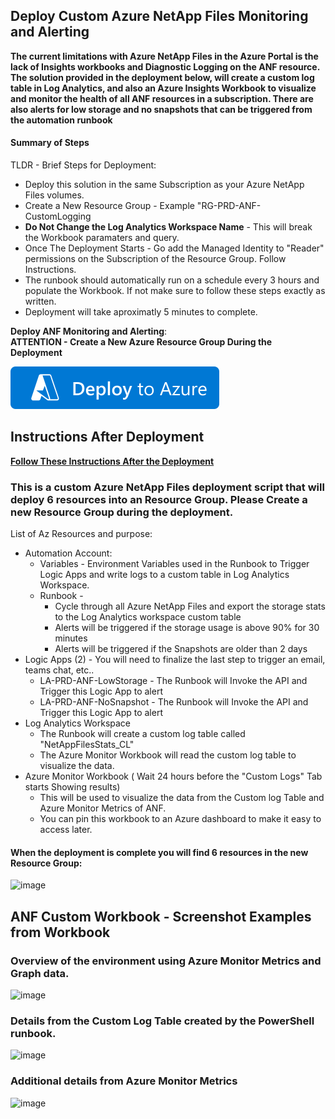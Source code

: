 
##  **Deploy** Custom Azure NetApp Files Monitoring and Alerting
**The current limitations with Azure NetApp Files in the Azure Portal is the lack of Insights workbooks and Diagnostic Logging on the ANF resource. The solution provided in the deployment below, will create a custom log table in Log Analytics, and also an Azure Insights Workbook to visualize and monitor the health of all ANF resources in a subscription. There are also alerts for low storage and no snapshots that can be triggered from the automation runbook**

#### **Summary of Steps**
TLDR - Brief Steps for Deployment:
 - Deploy this solution in the same Subscription as your Azure NetApp Files volumes. 
 - Create a New Resource Group - Example "RG-PRD-ANF-CustomLogging
 - **Do Not Change the Log Analytics Workspace Name** - This will break the Workbook paramaters and query.
 - Once The Deployment Starts - Go add the Managed Identity to "Reader" permissions on the Subscription of the Resource Group. Follow Instructions.
 - The runbook should automatically run on a schedule every 3 hours and populate the Workbook. If not make sure to follow these steps exactly as written.
 - Deployment will take aproximatly 5 minutes to complete.

**Deploy ANF Monitoring and Alerting**:  
**ATTENTION - Create a New Azure Resource Group During the Deployment**

[![Deploy To Azure](https://raw.githubusercontent.com/Azure/azure-quickstart-templates/master/1-CONTRIBUTION-GUIDE/images/deploytoazure.svg?sanitize=true)](https://portal.azure.com/#create/Microsoft.Template/uri/https%3A%2F%2Fraw.githubusercontent.com%2Fbsonnek%2FPublic%2Fmain%2FANF-MonitoringAndAlerting%2FARMDeploy.json)


## Instructions After Deployment
**[Follow These Instructions After the Deployment](https://github.com/bsonnek/Public/blob/main/ANF-MonitoringAndAlerting/Instructions.md)**

### This is a custom Azure NetApp Files deployment script that will deploy 6 resources into an Resource Group. Please Create a new Resource Group during the deployment.
List of Az Resources and purpose:
 - Automation Account:
	 - Variables - Environment Variables used in the Runbook to Trigger Logic Apps and write logs to a custom table in Log Analytics Workspace.
	 - Runbook - 
		 - Cycle through all Azure NetApp Files and export the storage stats to the Log Analytics workspace custom table
		 - Alerts will be triggered if the storage usage is above 90% for 30 minutes
         - Alerts will be triggered if the Snapshots are older than 2 days
 - Logic Apps (2) - You will need to finalize the last step to trigger an email, teams chat, etc.. 
	 - LA-PRD-ANF-LowStorage - The Runbook will Invoke the API and Trigger this Logic App to alert
	 - LA-PRD-ANF-NoSnapshot - The Runbook will Invoke the API and Trigger this Logic App to alert
 - Log Analytics Workspace
	 - The Runbook will create a custom log table called "NetAppFilesStats_CL"
	 - The Azure Monitor Workbook will read the custom log table to visualize the data.
 - Azure Monitor Workbook ( Wait 24 hours before the "Custom Logs" Tab starts Showing results)
	 - This will be used to visualize the data from the Custom log Table and Azure Monitor Metrics of ANF.
	 - You can pin this workbook to an Azure dashboard to make it easy to access later.


#### When the deployment is complete you will find 6 resources in the new Resource Group:
![image](https://user-images.githubusercontent.com/10324197/226236789-d7980477-ba85-44bb-a469-8e9327869bb7.png)

## ANF Custom Workbook - Screenshot Examples from Workbook

### Overview of the environment using Azure Monitor Metrics and Graph data.
![image](https://user-images.githubusercontent.com/10324197/226236184-6713c0ee-a5ed-4361-836a-18766d93e584.png)

### Details from the Custom Log Table created by the PowerShell runbook.
![image](https://user-images.githubusercontent.com/10324197/226235878-e5dcede9-036e-4a6e-a7d1-c0f67194977e.png)

### Additional details from Azure Monitor Metrics
![image](https://user-images.githubusercontent.com/10324197/226236611-7aad9c52-504c-4d4b-b61b-a16292b4f457.png)
